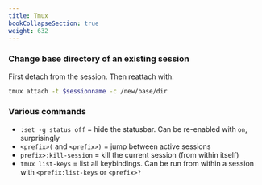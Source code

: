 ```yaml
---
title: Tmux
bookCollapseSection: true
weight: 632
---
```


### Change base directory of an existing session

First detach from the session. Then reattach with:

```bash
tmux attach -t $sessionname -c /new/base/dir
```

### Various commands

* `:set -g status off` = hide the statusbar. Can be re-enabled with `on`, surprisingly
* `<prefix>(` and `<prefix>)` = jump between active sessions
* `prefix>:kill-session` = kill the current session (from within itself)
* `tmux list-keys` = list all keybindings. Can be run from within a session with `<prefix:list-keys` or `<prefix>?`
